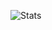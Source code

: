 ![Stats](https://github-readme-stats.vercel.app/api?username=mertdogan12&count_private=true&show_icons=true&theme=radical)
